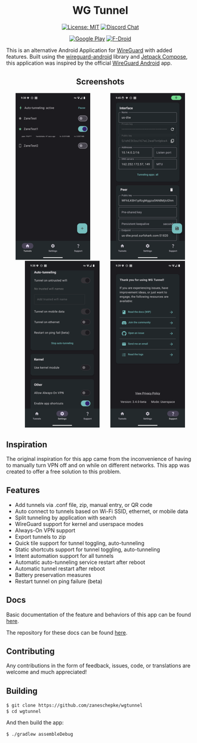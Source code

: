 <h1 align="center">
WG Tunnel
</h1>

<div align="center">

[![License: MIT](https://img.shields.io/badge/License-MIT-yellow.svg)](https://opensource.org/licenses/MIT)
[![Discord Chat](https://img.shields.io/discord/1108285024631001111.svg)](https://discord.gg/rbRRNh6H7V)

</div>

<div align="center">


[![Google Play](https://img.shields.io/badge/Google_Play-414141?style=for-the-badge&logo=google-play&logoColor=white)](https://play.google.com/store/apps/details?id=com.zaneschepke.wireguardautotunnel)
[![F-Droid](https://img.shields.io/static/v1?style=for-the-badge&message=F-Droid&color=1976D2&logo=F-Droid&logoColor=FFFFFF&label=)](https://f-droid.org/packages/com.zaneschepke.wireguardautotunnel/)


</div>


<div align="left">

This is an alternative Android Application for [WireGuard](https://www.wireguard.com/) with added
features. Built using the [wireguard-android](https://github.com/WireGuard/wireguard-android)
library and [Jetpack Compose](https://developer.android.com/jetpack/compose), this application was
inspired by the official [WireGuard Android](https://github.com/WireGuard/wireguard-android) app.

</div>

<div align="center">

## Screenshots

<p float="center">
  <img label="Main" style="padding-right:25px" src="fastlane/metadata/android/en-US/images/phoneScreenshots/main_screen.png" width="200" />
  <img label="Config" style="padding-left:25px" src="fastlane/metadata/android/en-US/images/phoneScreenshots/config_screen.png" width="200" />
  <img label="Settings" style="padding-left:25px" src="fastlane/metadata/android/en-US/images/phoneScreenshots/settings_screen.png" width="200" />
  <img label="Support" style="padding-left:25px" src="fastlane/metadata/android/en-US/images/phoneScreenshots/support_screen.png" width="200" />
</p>

<div align="left">

## Inspiration

The original inspiration for this app came from the inconvenience of having to manually turn VPN off
and on while on different networks. This app was created to offer a free solution to this problem.

## Features

* Add tunnels via .conf file, zip, manual entry, or QR code
* Auto connect to tunnels based on Wi-Fi SSID, ethernet, or mobile data
* Split tunneling by application with search
* WireGuard support for kernel and userspace modes
* Always-On VPN support
* Export tunnels to zip
* Quick tile support for tunnel toggling, auto-tunneling
* Static shortcuts support for tunnel toggling, auto-tunneling
* Intent automation support for all tunnels
* Automatic auto-tunneling service restart after reboot
* Automatic tunnel restart after reboot
* Battery preservation measures
* Restart tunnel on ping failure (beta)

## Docs

Basic documentation of the feature and behaviors of this app can be
found [here](https://zaneschepke.com/wgtunnel-docs/overview.html).

The repository for these docs can be found [here](https://github.com/zaneschepke/wgtunnel-docs).

## Contributing

Any contributions in the form of feedback, issues, code, or translations are welcome and much appreciated! 

## Building

```
$ git clone https://github.com/zaneschepke/wgtunnel
$ cd wgtunnel
```

And then build the app:

```
$ ./gradlew assembleDebug
```

</span>
